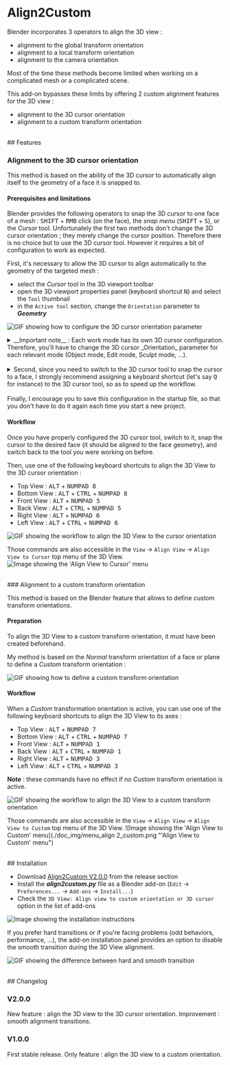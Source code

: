 # Align2Custom

Blender incorporates 3 operators to align the 3D view :
 - alignment to the global transform orientation
 - alignment to a local transform orientation
 - alignment to the camera orientation

Most of the time these methods become limited when working on a complicated mesh or a complicated scene.

This add-on bypasses these limits by offering 2 custom alignment features for the 3D view :
 - alignment to the 3D cursor orientation
 - alignment to a custom transform orientation

<br>
## Features

### Alignment to the 3D cursor orientation

This method is based on the ability of the 3D cursor to automatically align itself to the geometry of a face it is snapped to.

#### Prerequisites and limitations

Blender provides the following operators to snap the 3D cursor to one face of a mesh : <kbd>SHIFT</kbd> + <kbd>RMB</kbd> click (on the face), the _snap menu_ (<kbd>SHIFT</kbd> + <kbd>S</kbd>), or the _Cursor_ tool. Unfortunately the first two methods don't change the 3D cursor orientation ; they merely change the cursor position.
Therefore there is no choice but to use the 3D cursor tool. However it requires a bit of configuration to work as expected.

First, it's necessary to allow the 3D cursor to align automatically to the geometry of the targeted mesh :
 - select the _Cursor_ tool in the 3D viewport toolbar
 - open the 3D viewport properties panel (keyboard shortcut <kbd>N</kbd>) and select the `Tool` thumbnail
 - in the `Active tool` section, change the `Orientation` parameter to __*Geometry*__

![GIF showing how to configure the 3D cursor orientation parameter](./doc_img/cursor_orientation_cfg.gif "How to configure the 3D cursor orientation parameter")

<details>
<summary>__Important note__ : Each work mode has its own 3D cursor configuration. Therefore, you'll have to change the 3D cursor _Orientation_ parameter for each relevant mode (Object mode, Edit mode, Sculpt mode, ...).</summary>

![GIF showing the 3D cursor orientation parameter for 2 modes](./doc_img/cursor_orientation_cfg_2_modes.gif "3D cursor orientation parameter for 2 different modes")
</details>

<br>
<details>
<summary>Second, since you need to switch to the 3D cursor tool to snap the cursor to a face, I strongly recommend assigning a keyboard shortcut (let's say <kbd>Q</kbd> for instance) to the 3D cursor tool, so as to speed up the workflow.</summary>

![GIF showing how to assign a keyboard shortcut to a tool](./doc_img/assign_kb_shortcut.gif "How to assign a keyboard shortcut to a tool")
</details>

<br>
Finally, I encourage you to save this configuration in the startup file, so that you don't have to do it again each time you start a new project.


#### Workflow

Once you have properly configured the 3D cursor tool, switch to it, snap the cursor to the desired face (it should be aligned to the face geometry), and switch back to the tool you were working on before.

Then, use one of the following keyboard shortcuts to align the 3D View to the 3D cursor orientation :
 - Top View    : <kbd>ALT</kbd> + <kbd>NUMPAD 8</kbd>
 - Bottom View : <kbd>ALT</kbd> + <kbd>CTRL</kbd> + <kbd>NUMPAD 8</kbd>
 - Front View  : <kbd>ALT</kbd> + <kbd>NUMPAD 5</kbd>
 - Back View   : <kbd>ALT</kbd> + <kbd>CTRL</kbd> + <kbd>NUMPAD 5</kbd>
 - Right View  : <kbd>ALT</kbd> + <kbd>NUMPAD 6</kbd>
 - Left View   : <kbd>ALT</kbd> + <kbd>CTRL</kbd> + <kbd>NUMPAD 6</kbd>

![GIF showing the workflow to align the 3D View to the cursor orientation](./doc_img/workflow_align_2_cursor.gif "Workflow to align the 3D View to the cursor orientation")

Those commands are also accessible in the `View` -> `Align View` -> `Align View to Cursor` top menu of the 3D View.
![Image showing the 'Align View to Cursor' menu](./doc_img/menu_align_2_cursor.png "'Align View to Cursor' menu")
	
<br>
### Alignment to a custom transform orientation

This method is based on the Blender feature that allows to define custom transform orientations.

#### Preparation

To align the 3D View to a custom transform orientation, it must have been created beforehand.

My method is based on the _Normal_ transform orientation of a face or plane to define a _Custom_ transform orientation :

![GIF showing how to define a custom transform orientation](./doc_img/define_custom_orientation.png "How to define a custom transform orientation")


#### Workflow

When a _Custom_ transformation orientation is active, you can use one of the following keyboard shortcuts to align the 3D View to its axes :
 - Top View    : <kbd>ALT</kbd> + <kbd>NUMPAD 7</kbd>
 - Bottom View : <kbd>ALT</kbd> + <kbd>CTRL</kbd> + <kbd>NUMPAD 7</kbd>
 - Front View  : <kbd>ALT</kbd> + <kbd>NUMPAD 1</kbd>
 - Back View   : <kbd>ALT</kbd> + <kbd>CTRL</kbd> + <kbd>NUMPAD 1</kbd>
 - Right View  : <kbd>ALT</kbd> + <kbd>NUMPAD 3</kbd>
 - Left View   : <kbd>ALT</kbd> + <kbd>CTRL</kbd> + <kbd>NUMPAD 3</kbd>

__Note__ : these commands have no effect if no _Custom_ transform orientation is active.

![GIF showing the workflow to align the 3D View to a custom transform orientation](./doc_img/workflow_align_2_custom.gif "Workflow to align the 3D View to a custom transform orientation")

Those commands are also accessible in the `View` -> `Align View` -> `Align View to Custom` top menu of the 3D View.
![Image showing the 'Align View to Custom' menu](./doc_img/menu_align 2_custom.png "'Align View to Custom' menu")


<br>
## Installation

 - Download [Align2Custom V2.0.0](https://github.com/fdaubine/Align2Custom/releases/tag/V2.0.0) from the release section
 - Install the __*align2custom.py*__ file as a Blender add-on (`Edit` -> `Preferences...` -> `Add-ons` -> `Install...`)
 - Check the `3D View: Align view to custom orientation or 3D cursor` option in the list of add-ons

![Image showing the installation instructions](./doc_img/install_align_2_custom.png "Installation instructions")

If you prefer hard transitions or if you're facing problems (odd behaviors, performance, ...), the add-on installation panel provides an option to disable the smooth transition during the 3D View alignment.

![GIF showing the difference between hard and smooth transition](./doc_img/hard_smooth_transitions.gif "Hard vs Smooth alignment transitions")


<br>
## Changelog

### V2.0.0

New feature : align the 3D view to the 3D cursor orientation.
Improvement : smooth alignment transitions.

### V1.0.0

First stable release.
Only feature : align the 3D view to a custom orientation.

